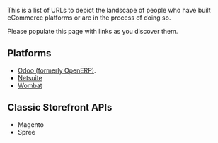 This is a list of URLs to depict the landscape of people who have built eCommerce platforms or are in the process of doing so.

Please populate this page with links as you discover them.

## Platforms
* [Odoo (formerly OpenERP)](https://www.odoo.com/blog/odoo-news-5/post/odoo-the-new-openerp-156).
* [Netsuite](http://www.netsuite.com/portal/home.shtml)
* [Wombat](https://wombat.co/)

## Classic Storefront APIs
* Magento
* Spree

